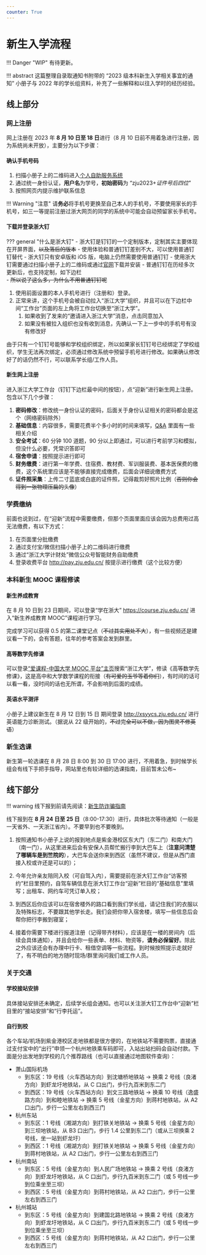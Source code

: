 ```yaml
---
counter: True
---
```


# 新生入学流程

!!! Danger "WIP"
    有待更新。

!!! abstract
    这篇整理自录取通知书附带的 “2023 级本科新生入学相关事宜的通知” 小册子与 2022 年的学长组资料，补充了一些解释和以往入学时的经历经验。

## 线上部分
### 网上注册
网上注册在 2023 年 **8 月 10 日至 18 日**进行（8 月 10 日前不用着急进行注册，因为系统尚未开放），主要分为以下步骤：
#### 确认手机号码
1. 扫描小册子上的二维码进入[个人自助服务系统](https://zjuam.zju.edu.cn/zjuam-main/)
2. 通过统一身份认证，**用户名**为学号，**初始密码**为 “zju2023+*证件号后四位*”
3. 按照网页内提示维护联系信息

!!! Warning "注意"
    请**务必**将手机号更换至自己本人的手机号，不要使用家长的手机号，如三一等提前注册过浙大网页的同学的系统中可能会自动预留家长手机号。

#### 下载并登录浙大钉
??? general "什么是浙大钉"
    - 浙大钉是钉钉的一个定制版本，定制其实主要体现在开屏界面，~~以及落后的版本~~
    - 使用体验和普通钉钉差别不大，可以使用普通钉钉替代
    - 浙大钉只有安卓版和 iOS 版，电脑上仍然需要使用普通钉钉
    - 使用浙大钉需要通过扫描小册子上的二维码或通过[官网](http://my.zju.edu.cn/_s4/main.psp)下载并安装
    - 普通钉钉在历经多次更新后，也支持定制，如下边栏  
    - ~~所以说了这么多，为什么不用普通钉钉呢~~

1. 使用前面设置的本人手机号进行（注册和）登录。
2. 正常来讲，这个手机号会被自动拉入“浙江大学”组织，并且可以在下边栏中间“工作台”页面的左上角将工作台切换至“浙江大学”。
    1. 如果收到了发来的“邀请进入浙江大学”消息，点击同意加入
    2. 如果没有被拉入组织也没有收到消息，先确认一下上一步中的手机号有没有修改好

由于只有一个钉钉号能够和学校组织绑定，所以如果家长钉钉号已经绑定了学校组织，学生无法再次绑定，必须通过修改系统中预留手机号进行修改。如果确认修改好了的话仍然不行，可以联系学长组/工作人员。

#### 新生网上注册
进入浙江大学工作台（钉钉下边栏最中间的按钮），点“迎新”进行新生网上注册。包含以下几个步骤：

1. **密码修改**：修改统一身份认证的密码，后面关于身份认证相关的密码都会是这个（网络密码除外）
2. **基础信息**：内容很多，需要花费半个多小时的时间来填写，[Q&A](/qa/#q_6) 里面有一些相关介绍
3. **安全考试**：60 分钟 100 道题，90 分以上即通过，可以进行考前学习和模拟，但没什么必要，凭常识答即可
4. **宿舍申请**：按照提示进行即可
5. **财务缴费**：进行第一年学费、住宿费、教材费、军训服装费、基本医保费的缴费，这个系统里应该是不能够直接完成缴费，后面会详细说缴费方式
6. **证件照采集**：上传二寸蓝底或白底的证件照，记得裁剪好照片比例（~~否则你会得到一张物理压扁的头像~~）

### 学费缴纳
前面也说到过，在“迎新”流程中需要缴费，但那个页面里面应该会因为总费用过高无法缴费，有以下方式：

1. 在页面里分批缴费
2. 通过支付宝/微信扫描小册子上的二维码进行缴费
3. 通过“浙江大学计财处”微信公众号智能财务自助缴费
4. 登录收费平台 http://pay.zju.edu.cn/ 按提示进行缴费（这个比较方便）

### 本科新生 MOOC 课程修读
#### 新生养成教育
在 8 月 10 日到 23 日期间，可以登录“学在浙大” https://course.zju.edu.cn/ 进入“新生养成教育 MOOC”课程进行学习。

完成学习可以获得 0.5 的第二课堂记点（~~不过其实用处不大~~），有一些视频还是建议看一下的，会有答题，往年的参考答案会发到群里。

#### 高等数学先修课
可以登录[“爱课程-中国大学 MOOC 平台”主页](https://www.icourses.cn/imooc/)搜索“浙江大学”，修读《高等数学先修课》，这是高中和大学数学课程的衔接（~~有可爱的玉爷等着你们~~），有时间的话可以看一看，没时间的话也无所谓，不会影响到后面的成绩。

#### 英语水平测评
小册子上建议新生在 8 月 12 日到 15 日 期间登录 http://xsyycs.zju.edu.cn/ 进行英语能力诊断测试。（据说从 22 级开始的，~~不过完全可以不做，因为图灵不修英语~~）

### 新生选课
新生第一轮选课在 8 月 28 日 8:00 到 30 日 17:00 进行，不用着急，到时候学长组会有线下手把手指导，网站里也有较详细的选课指南，目前暂未公布~

## 线下部分
!!! warning
    线下报到前请先阅读：[新生防诈骗指南](/anti_fraud)

线下报到在 **8 月 24 日至 25 日**（8:00-17:30）进行，具体批次等待通知（一般是一天省外、一天浙江省内）。不要早到也不要晚到。

1. 按照通知书小册子上说的报到地点是紫金港校区东大门（东二门）和南大门（南一门），从这里进来后会有安保人员帮忙搬行李到大巴车上（**注意问清楚了哪辆车是到竺院的**），大巴车会送你来到西区（虽然不建议，但是从西门直接入校或许还是可以的）；

2. 今年允许亲友陪同入校（可自驾入内），需要提前在浙大钉工作台“访客预约”栏目里预约，自驾车辆信息在浙大钉工作台“迎新”栏目的“基础信息”里填写；出租车、网约车可凭订单入校；

3. 到西区后你应该可以在宿舍楼外的路口看到我们学长组，请记住我们的衣服以及特殊标志，不要跟其他学长走。我们会把你带入宿舍楼，填写一些信息后会帮你把行李搬到寝室；

4. 接着你需要下楼进行报道注册（记得带齐材料），应该是在一楼的房间内（后续会具体通知），并且会给你一些表单、材料、物资等，**请务必保留好**。除此之外应该还会有办理中行卡、租借空调等一些流程。到时候按照提示走就好了，有不明白的地方随时现场/群里询问我们或工作人员。

### 关于交通
#### 学校接站安排
<!--学校会在 8 月 24 日 7:30 到 22:00， 8 月 25 日 7:30 到 20:00 在地铁虾龙圩站 B 口设立迎新接待点迎接新生。-->
具体接站安排还未确定，后续学长组会通知。也可以关注浙大钉工作台中“迎新”栏目里的“接站安排”和“行李托运”。

#### 自行到校
各个车站/机场到紫金港校区走地铁都是很方便的，在地铁站不需要购票，直接通过支付宝中的“出行”申领一个杭州地铁乘车码即可，入站出站扫码会自动付款。下面是分出发地到学校的几个推荐路线（也可以直接通过地图软件查询）：

- 萧山国际机场
    - 到东区：19 号线（火车西站方向）到沈塘桥地铁站 -> 换乘 2 号线（良渚方向）到虾龙圩地铁站，从 C 口出门，步行九百米到东二门
    - 到西区：19 号线（火车西站方向）到文三路地铁站 -> 换乘 10 号线（逸盛路方向）到和睦地铁站 -> 换乘 5 号线（金星方向）到蒋村地铁站，从 A2 口出门，步行一公里左右到西三门
- 杭州东站
    - 到东区：1 号线（湘湖方向）到打铁关地铁站 -> 换乘 5 号线（金星方向）到三坝地铁站，从 B3 口出门，步行 1.4 公里到东二门（或从三坝换乘 2 号线，坐一站到虾龙圩）
    - 到西区：1 号线（湘湖方向）到打铁关地铁站 -> 换乘 5 号线（金星方向）到蒋村地铁站，从 A2 口出门，步行一公里左右到西三门
- 杭州南站
    - 到东区：5 号线（金星方向）到人民广场地铁站 -> 换乘 2 号线（良渚方向）到虾龙圩地铁站，从 C 口出门，步行九百米到东二门（或 5 号线一步到位乘坐至三坝）
    - 到西区：5 号线（金星方向）到蒋村地铁站，从 A2 口出门，步行一公里左右到西三门
- 杭州城站
    - 到东区：5 号线（金星方向）到建国北路地铁站 -> 换乘 2 号线（良渚方向）到虾龙圩地铁站，从 C 口出门，步行九百米到东二门（或 5 号线一步到位乘坐至三坝）
    - 到西区：5 号线（金星方向）到蒋村地铁站，从 A2 口出门，步行一公里左右到西三门
